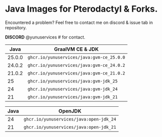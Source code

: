 # Java Images for Pterodactyl & Forks.

Encountered a problem? Feel free to contact me on discord & issue tab in repository.

**DISCORD** @yunuservices # for contact.

|    Java    | GraalVM CE & JDK                        |
|------------|-----------------------------------------|
|   25.0.0   |`ghcr.io/yunuservices/java:gvm-ce_25.0.0`|
|   24.0.2   |`ghcr.io/yunuservices/java:gvm-ce_24.0.2`|
|   21.0.2   |`ghcr.io/yunuservices/java:gvm-ce_21.0.2`|
|     25     |`ghcr.io/yunuservices/java:gvm-jdk_25`   |
|     24     |`ghcr.io/yunuservices/java:gvm-jdk_24`   |
|     21     |`ghcr.io/yunuservices/java:gvm-jdk_21`   |

|    Java    | OpenJDK                                       |
|------------|-----------------------------------------------|
|     24     |`ghcr.io/yunuservices/java:open-jdk_24`        |
|     21     |`ghcr.io/yunuservices/java:open-jdk_21`        |
